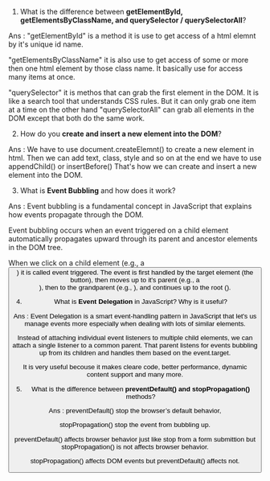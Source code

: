 1. What is the difference between **getElementById, getElementsByClassName, and querySelector / querySelectorAll**?
   
 Ans : "getElementById" is a method it is use to get access of a html elemnt by it's unique id name.

"getElementsByClassName" it is also use to get access of some or more then one html element by those class name.
 It basically use for access many items at once.


 "querySelector" it is methos that can grab the first element in the DOM. It is like a search tool that understands CSS rules. But it can only grab one item at a time on the other hand "querySelectorAll" can grab all elements in the DOM except that both do the same work.


2. How do you **create and insert a new element into the DOM**?

Ans : We have to use document.createElemnt() to create a new element in html. Then we can add text, class, style and so on
at the end we have to use appendChild() or insertBefore()
That's how we can create and insert a new element into the DOM.


3. What is **Event Bubbling** and how does it work?

Ans : Event bubbling is a fundamental concept in JavaScript that explains how events propagate through the DOM.

Event bubbling occurs when an event triggered on a child element automatically propagates upward through its parent and ancestor elements in the DOM tree.


 When we click on a child element (e.g., a <button>) it is called event triggered.
 The event is first handled by the target element (the button), then moves up to it's parent (e.g., a <div>), then to the grandparent (e.g., <body>), and continues up to the root (<html>).


4. What is **Event Delegation** in JavaScript? Why is it useful?

Ans : Event Delegation is a smart event-handling pattern in JavaScript that let's us manage events more especially when dealing with lots of similar elements.

Instead of attaching individual event listeners to multiple child elements, we can attach a single listener to a common parent. That parent listens for events bubbling up from its children and handles them based on the event.target.


It is very useful becouse it makes cleare code, better performance, dynamic content support and many more.



5. What is the difference between **preventDefault() and stopPropagation()** methods?

Ans : preventDefault() stop the browser’s default behavior,

 stopPropagation() stop the event from bubbling up.


 preventDefault() affects browser behavior just like stop from a form submittion but stopPropagation() is not affects browser behavior.


stopPropagation() affects DOM events but preventDefault() affects not.

 
